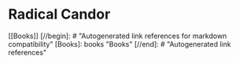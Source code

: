 # Radical Candor

[[Books]]
[//begin]: # "Autogenerated link references for markdown compatibility"
[Books]: books "Books"
[//end]: # "Autogenerated link references"